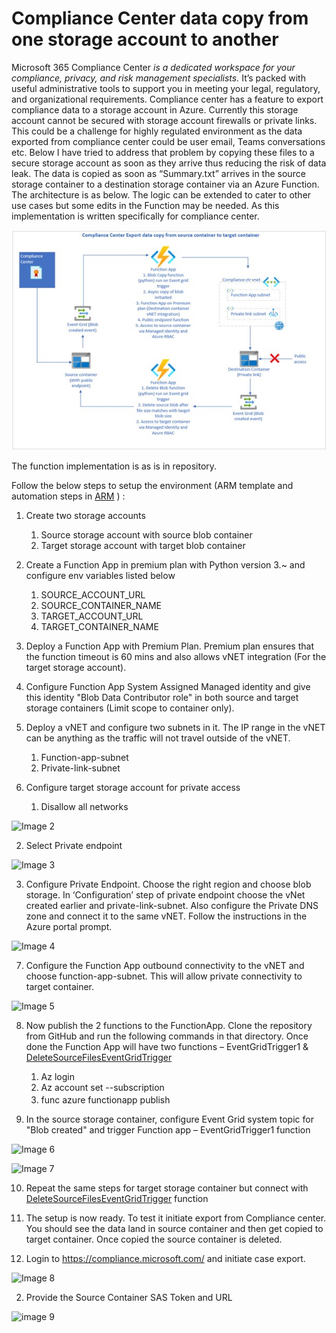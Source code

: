 ﻿# Compliance Center data copy from one storage account to another

Microsoft 365 Compliance Center *is a dedicated workspace for your compliance, privacy, and risk management specialists.* It’s packed with useful administrative tools to support you in meeting your legal, regulatory, and organizational requirements. Compliance center has a feature to export compliance data to a storage account in Azure. Currently this storage account cannot be secured with storage account firewalls or private links. This could be a challenge for highly regulated environment as the data exported from compliance center could be user email, Teams conversations etc. Below I have tried to address that problem by copying these files to a secure storage account as soon as they arrive thus reducing the risk of data leak. The data is copied as soon as “Summary.txt”  arrives in the source storage container to a destination storage container via an Azure Function. The architecture is as below. The logic can be extended to cater to other use cases but some edits in the Function may be needed. As this implementation is written specifically for compliance center.

![Architecture](images/img001.jpg)

The function implementation is as is in repository. 

Follow the below steps to setup the environment (ARM template and automation steps in [ARM](ARM) ) :

1. Create two storage accounts 
   1. Source storage account with source blob container
   2. Target storage account with target blob container
2. Create a Function App in premium plan with Python version 3.~ and configure env variables listed below
   1. SOURCE\_ACCOUNT\_URL
   2. SOURCE\_CONTAINER\_NAME
   3. TARGET\_ACCOUNT\_URL
   4. TARGET\_CONTAINER\_NAME
3. Deploy a Function App with Premium Plan. Premium plan ensures that the function timeout is 60 mins and also allows vNET integration (For the target storage account).

4. Configure Function App System Assigned Managed identity and give this identity "Blob Data Contributor role" in both source and target storage containers (Limit scope to container only).

5. Deploy a vNET and configure two subnets in it. The IP range in the vNET can be anything as the traffic will not travel outside of the vNET.
   1. Function-app-subnet 
   2. Private-link-subnet
   
6. Configure target storage account for private access
   1. Disallow all networks

![Image 2](images/img002.png)
   
   2. Select Private endpoint

![Image 3](images/img003.png)
   
   3. Configure Private Endpoint. Choose the right region and choose blob storage. In ‘Configuration’ step of private endpoint choose the vNet created earlier and private-link-subnet. Also configure the Private DNS zone and connect it to the same vNET. Follow the instructions in the Azure portal prompt.

![Image 4](images/img004.png)

7. Configure the Function App outbound connectivity to the vNET and choose function-app-subnet. This will allow private connectivity to target container.

![Image 5](images/img005.png)
   
8. Now publish the 2 functions to the FunctionApp. Clone the repository from GitHub and run the following commands in that directory. Once done the Function App will have two functions – EventGridTrigger1 & [DeleteSourceFilesEventGridTrigger](https://github.com/SahanaPrabhakar/Azure/tree/main/CopyDataBetweenStorageAccounts/DeleteSourceFilesEventGridTrigger "DeleteSourceFilesEventGridTrigger")
   1. Az login 
   2. Az account set --subscription <sub id>
   3. func azure functionapp publish <function app name>
   
9. In the source storage container, configure Event Grid system topic for "Blob created" and trigger Function app – EventGridTrigger1 function

![Image 6](images/img006.png)

![Image 7](images/img007.png)

10. Repeat the same steps for target storage container but connect with [DeleteSourceFilesEventGridTrigger](https://github.com/SahanaPrabhakar/Azure/tree/main/CopyDataBetweenStorageAccounts/DeleteSourceFilesEventGridTrigger "DeleteSourceFilesEventGridTrigger") function
   
11. The setup is now ready. To test it initiate export from Compliance center. You should see the data land in source container and then get copied to target container. Once copied the source container is deleted.
   1. Login to <https://compliance.microsoft.com/> and initiate case export.

![Image 8](images/img008.png)
   
   2. Provide the Source Container SAS Token and URL 

![image 9](images/img009.png)




